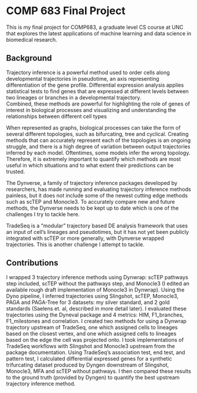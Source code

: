 # COMP 683 Final Project

This is my final project for COMP683, a graduate level CS course at UNC that explores the latest applications of machine learning and data science in biomedical research.

## Background
Trajectory inference is a powerful method used to order cells along developmental trajectories in pseudotime, an axis representing differentiation of the gene profile.
Differential expression analysis applies statistical tests to find genes that are expressed at different levels between two lineages or branches in a developmental trajectory.  
Combined, these methods are powerful for highlighting the role of genes of interest in biological processes and visualizing and understanding the relationships between different cell types

When represented as graphs, biological processes can take the form of several different topologies, such as bifurcating, tree and cyclical.  Creating methods that can accurately represent each of the topologies is an ongoing struggle, and there is a high degree of variation between output trajectories inferred by each model.  Oftentimes, some models infer the wrong topology.  Therefore, it is extremely important to quantify which methods are most useful in which situations and to what extent their predictions can be trusted.

The Dynverse, a family of trajectory inference packages developed by researchers, has made running and evaluating trajectory inference methods painless, but it does not include some of the newest cutting edge methods such as scTEP and Monocle3.  To accurately compare new and future methods, the Dynverse needs to be kept up to date which is one of the challenges I try to tackle here.

TradeSeq is a “modular” trajectory based DE analysis framework that uses an input of cell’s lineages and pseudotimes, but it has not yet been publicly integrated with scTEP or more generally, with Dynverse wrapped trajectories.  This is another challenge I attempt to tackle.

## Contributions

I wrapped 3 trajectory inference methods using Dynwrap: scTEP pathways step included, scTEP without the pathways step, and Monocle3 (I edited an available rough draft implementation of Monocle3 in Dynwrap). Using the Dyno pipeline,  I inferred trajectories using Slingshot, scTEP,  Monocle3, PAGA and PAGA-Tree for 3 datasets: my silver standard, and 2 gold standards (Saelens et. al, described in  more detail later).  I evaluated these trajectories using the Dyneval package and 4 metrics: HIM, F1_branches, F1_milestones and correlation.  I created two methods for using a Dynwrap trajectory upstream of TradeSeq, one which assigned cells to lineages based on the closest vertex, and one which assigned cells to lineages based on the edge the cell was projected onto.  I took implementations of TradeSeq workflows with Slingshot and Monocle3 upstream from the package documentation.  Using TradeSeq’s association test, end test, and pattern test, I calculated differential expressed genes for a synthetic trifurcating dataset produced by Dyngen downstream of Slingshot, Monocle3, MFA and scTEP without pathways.  I then compared these results to the ground truth (provided by Dyngen) to quantify the best upstream trajectory inference method.
